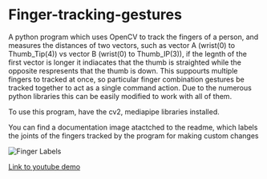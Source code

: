 # Finger-tracking-gestures

A python program which uses OpenCV to track the fingers of a person, and measures the distances of two vectors, such as vector A (wrist(0) to Thumb_Tip(4)) vs vector B (wrist(0) to Thumb_IP(3)), if the legnth of the first vector is longer it indiacates that the thumb is straighted while the opposite respresents that the thumb is down. This suppourts multiple fingers to tracked at once, so particular finger combination gestures be tracked together to act as a single command action. Due to the numerous python libraries this can be easily modified to work with all of them. 

To use this program, have the cv2, mediapipe libraries installed.

You can find a documentation image atactched to the readme, which labels the joints of the fingers tracked by the program for making custom changes

![Finger Labels](https://i.imgur.com/v1do68E.png "Image Title")

[Link to youtube demo](https://youtu.be/antiUyaTSao)
